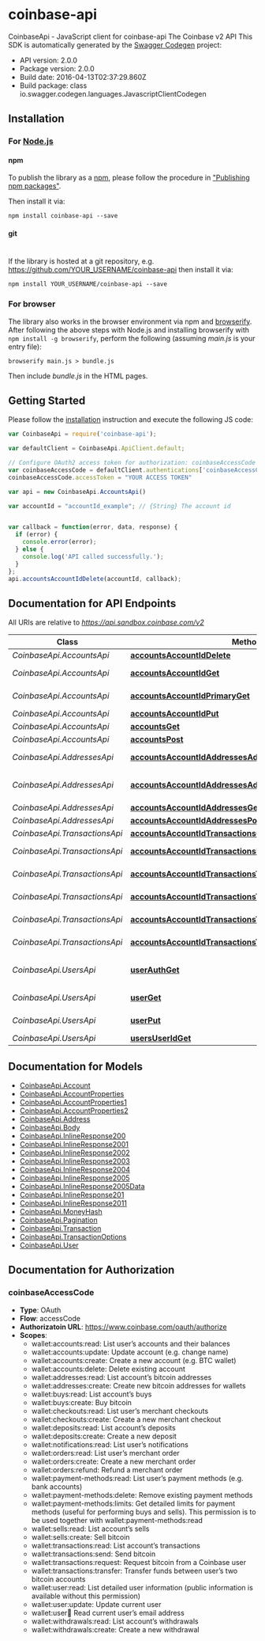 # coinbase-api

CoinbaseApi - JavaScript client for coinbase-api
The Coinbase v2 API
This SDK is automatically generated by the [Swagger Codegen](https://github.com/swagger-api/swagger-codegen) project:

- API version: 2.0.0
- Package version: 2.0.0
- Build date: 2016-04-13T02:37:29.860Z
- Build package: class io.swagger.codegen.languages.JavascriptClientCodegen

## Installation

### For [Node.js](https://nodejs.org/)

#### npm

To publish the library as a [npm](https://www.npmjs.com/),
please follow the procedure in ["Publishing npm packages"](https://docs.npmjs.com/getting-started/publishing-npm-packages).

Then install it via:

```shell
npm install coinbase-api --save
```

#### git
#
If the library is hosted at a git repository, e.g.
https://github.com/YOUR_USERNAME/coinbase-api
then install it via:

```shell
npm install YOUR_USERNAME/coinbase-api --save
```

### For browser

The library also works in the browser environment via npm and [browserify](http://browserify.org/). After following
the above steps with Node.js and installing browserify with `npm install -g browserify`,
perform the following (assuming *main.js* is your entry file):

```shell
browserify main.js > bundle.js
```

Then include *bundle.js* in the HTML pages.

## Getting Started

Please follow the [installation](#installation) instruction and execute the following JS code:

```javascript
var CoinbaseApi = require('coinbase-api');

var defaultClient = CoinbaseApi.ApiClient.default;

// Configure OAuth2 access token for authorization: coinbaseAccessCode
var coinbaseAccessCode = defaultClient.authentications['coinbaseAccessCode'];
coinbaseAccessCode.accessToken = "YOUR ACCESS TOKEN"

var api = new CoinbaseApi.AccountsApi()

var accountId = "accountId_example"; // {String} The account id


var callback = function(error, data, response) {
  if (error) {
    console.error(error);
  } else {
    console.log('API called successfully.');
  }
};
api.accountsAccountIdDelete(accountId, callback);

```

## Documentation for API Endpoints

All URIs are relative to *https://api.sandbox.coinbase.com/v2*

Class | Method | HTTP request | Description
------------ | ------------- | ------------- | -------------
*CoinbaseApi.AccountsApi* | [**accountsAccountIdDelete**](docs/AccountsApi.md#accountsAccountIdDelete) | **DELETE** /accounts/{account_id} | Delete account
*CoinbaseApi.AccountsApi* | [**accountsAccountIdGet**](docs/AccountsApi.md#accountsAccountIdGet) | **GET** /accounts/{account_id} | Show an account
*CoinbaseApi.AccountsApi* | [**accountsAccountIdPrimaryGet**](docs/AccountsApi.md#accountsAccountIdPrimaryGet) | **GET** /accounts/{account_id}/primary | Set account as primary
*CoinbaseApi.AccountsApi* | [**accountsAccountIdPut**](docs/AccountsApi.md#accountsAccountIdPut) | **PUT** /accounts/{account_id} | Update account
*CoinbaseApi.AccountsApi* | [**accountsGet**](docs/AccountsApi.md#accountsGet) | **GET** /accounts | List accounts
*CoinbaseApi.AccountsApi* | [**accountsPost**](docs/AccountsApi.md#accountsPost) | **POST** /accounts | Create account
*CoinbaseApi.AddressesApi* | [**accountsAccountIdAddressesAddressIdGet**](docs/AddressesApi.md#accountsAccountIdAddressesAddressIdGet) | **GET** /accounts/{account_id}/addresses/{address_id} | Show an address
*CoinbaseApi.AddressesApi* | [**accountsAccountIdAddressesAddressIdTransactionsGet**](docs/AddressesApi.md#accountsAccountIdAddressesAddressIdTransactionsGet) | **GET** /accounts/{account_id}/addresses/{address_id}/transactions | List address\u2019s transactions
*CoinbaseApi.AddressesApi* | [**accountsAccountIdAddressesGet**](docs/AddressesApi.md#accountsAccountIdAddressesGet) | **GET** /accounts/{account_id}/addresses | List addresses
*CoinbaseApi.AddressesApi* | [**accountsAccountIdAddressesPost**](docs/AddressesApi.md#accountsAccountIdAddressesPost) | **POST** /accounts/{account_id}/addresses | Create address
*CoinbaseApi.TransactionsApi* | [**accountsAccountIdTransactionsGet**](docs/TransactionsApi.md#accountsAccountIdTransactionsGet) | **GET** /accounts/{account_id}/transactions | List transactions
*CoinbaseApi.TransactionsApi* | [**accountsAccountIdTransactionsPost**](docs/TransactionsApi.md#accountsAccountIdTransactionsPost) | **POST** /accounts/{account_id}/transactions | Send or request money
*CoinbaseApi.TransactionsApi* | [**accountsAccountIdTransactionsTransactionIdCompletePost**](docs/TransactionsApi.md#accountsAccountIdTransactionsTransactionIdCompletePost) | **POST** /accounts/{account_id}/transactions/{transaction_id}/complete | Complete request money
*CoinbaseApi.TransactionsApi* | [**accountsAccountIdTransactionsTransactionIdDelete**](docs/TransactionsApi.md#accountsAccountIdTransactionsTransactionIdDelete) | **DELETE** /accounts/{account_id}/transactions/{transaction_id} | Cancel request money
*CoinbaseApi.TransactionsApi* | [**accountsAccountIdTransactionsTransactionIdGet**](docs/TransactionsApi.md#accountsAccountIdTransactionsTransactionIdGet) | **GET** /accounts/{account_id}/transactions/{transaction_id} | Show a transaction
*CoinbaseApi.TransactionsApi* | [**accountsAccountIdTransactionsTransactionIdResendPost**](docs/TransactionsApi.md#accountsAccountIdTransactionsTransactionIdResendPost) | **POST** /accounts/{account_id}/transactions/{transaction_id}/resend | Re-send request money
*CoinbaseApi.UsersApi* | [**userAuthGet**](docs/UsersApi.md#userAuthGet) | **GET** /user/auth | Show authorization information
*CoinbaseApi.UsersApi* | [**userGet**](docs/UsersApi.md#userGet) | **GET** /user | Show current user
*CoinbaseApi.UsersApi* | [**userPut**](docs/UsersApi.md#userPut) | **PUT** /user | Update current user
*CoinbaseApi.UsersApi* | [**usersUserIdGet**](docs/UsersApi.md#usersUserIdGet) | **GET** /users/{user_id} | Show a user


## Documentation for Models

 - [CoinbaseApi.Account](docs/Account.md)
 - [CoinbaseApi.AccountProperties](docs/AccountProperties.md)
 - [CoinbaseApi.AccountProperties1](docs/AccountProperties1.md)
 - [CoinbaseApi.AccountProperties2](docs/AccountProperties2.md)
 - [CoinbaseApi.Address](docs/Address.md)
 - [CoinbaseApi.Body](docs/Body.md)
 - [CoinbaseApi.InlineResponse200](docs/InlineResponse200.md)
 - [CoinbaseApi.InlineResponse2001](docs/InlineResponse2001.md)
 - [CoinbaseApi.InlineResponse2002](docs/InlineResponse2002.md)
 - [CoinbaseApi.InlineResponse2003](docs/InlineResponse2003.md)
 - [CoinbaseApi.InlineResponse2004](docs/InlineResponse2004.md)
 - [CoinbaseApi.InlineResponse2005](docs/InlineResponse2005.md)
 - [CoinbaseApi.InlineResponse2005Data](docs/InlineResponse2005Data.md)
 - [CoinbaseApi.InlineResponse201](docs/InlineResponse201.md)
 - [CoinbaseApi.InlineResponse2011](docs/InlineResponse2011.md)
 - [CoinbaseApi.MoneyHash](docs/MoneyHash.md)
 - [CoinbaseApi.Pagination](docs/Pagination.md)
 - [CoinbaseApi.Transaction](docs/Transaction.md)
 - [CoinbaseApi.TransactionOptions](docs/TransactionOptions.md)
 - [CoinbaseApi.User](docs/User.md)


## Documentation for Authorization


### coinbaseAccessCode

- **Type**: OAuth
- **Flow**: accessCode
- **Authorizatoin URL**: https://www.coinbase.com/oauth/authorize
- **Scopes**: 
  - wallet:accounts:read: List user’s accounts and their balances
  - wallet:accounts:update: Update account (e.g. change name)
  - wallet:accounts:create: Create a new account (e.g. BTC wallet)
  - wallet:accounts:delete: Delete existing account
  - wallet:addresses:read: List account’s bitcoin addresses
  - wallet:addresses:create: Create new bitcoin addresses for wallets
  - wallet:buys:read: List account’s buys
  - wallet:buys:create: Buy bitcoin
  - wallet:checkouts:read: List user’s merchant checkouts
  - wallet:checkouts:create: Create a new merchant checkout
  - wallet:deposits:read: List account’s deposits
  - wallet:deposits:create: Create a new deposit
  - wallet:notifications:read: List user’s notifications
  - wallet:orders:read: List user’s merchant order
  - wallet:orders:create: Create a new merchant order
  - wallet:orders:refund: Refund a merchant order
  - wallet:payment-methods:read: List user’s payment methods (e.g. bank accounts)
  - wallet:payment-methods:delete: Remove existing payment methods
  - wallet:payment-methods:limits: Get detailed limits for payment methods (useful for performing buys and sells). This permission is to be used together with wallet:payment-methods:read
  - wallet:sells:read: List account’s sells
  - wallet:sells:create: Sell bitcoin
  - wallet:transactions:read: List account’s transactions
  - wallet:transactions:send: Send bitcoin
  - wallet:transactions:request: Request bitcoin from a Coinbase user
  - wallet:transactions:transfer: Transfer funds between user’s two bitcoin accounts
  - wallet:user:read: List detailed user information (public information is available without this permission)
  - wallet:user:update: Update current user
  - wallet:user:email: Read current user’s email address
  - wallet:withdrawals:read: List account’s withdrawals
  - wallet:withdrawals:create: Create a new withdrawal


